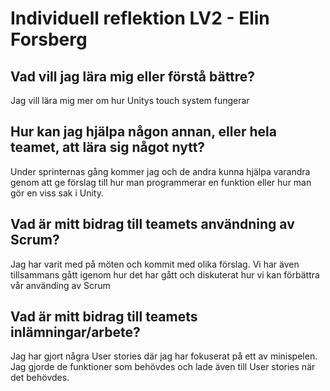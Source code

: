 # Individuell reflektion LV2 - Elin Forsberg
## Vad vill jag lära mig eller förstå bättre?
Jag vill lära mig mer om hur Unitys touch system fungerar
## Hur kan jag hjälpa någon annan, eller hela teamet, att lära sig något nytt?
Under sprinternas gång kommer jag och de andra kunna hjälpa varandra genom att ge förslag till hur man programmerar en funktion eller hur man gör en viss sak i Unity.
## Vad är mitt bidrag till teamets användning av Scrum?
Jag har varit med på möten och kommit med olika förslag. Vi har även tillsammans gått igenom hur det har gått och diskuterat hur vi kan förbättra vår använding av Scrum
## Vad är mitt bidrag till teamets inlämningar/arbete?
Jag har gjort några User stories där jag har fokuserat på ett av minispelen. Jag gjorde de funktioner som behövdes och lade även till User stories när det behövdes.
